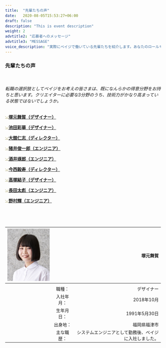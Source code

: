 ```yaml
---
title:  "先輩たちの声"
date:   2020-08-05T15:53:27+06:00
draft: false
description: "This is event description"
weight: 2
advtitle2: "応募者へのメッセージ"
advtitle3: "MESSAGE"
voice_description: "実際にベイジで働いている先輩たちを紹介します。あなたのロールモデルになる人が見つかるかもしれません。"
---
```


### **先輩たちの声**
&nbsp;
###### 転職の選択肢としてベイジをお考えの皆さまは、既になんらかの得意分野をお持ちと思います。クリエイターに必要な3分野のうち、技術力がかなり高まっている状態ではないでしょうか。
![Image Not Available](../../ico_arw_page_anchor.gif)[**塚元舞賀（デザイナー）**](#塚元舞賀（デザイナー）)

![Image Not Available](../../ico_arw_page_anchor.gif)[**池田彩華（デザイナー）**](#池田彩華（デザイナー）)

![Image Not Available](../../ico_arw_page_anchor.gif)[**大舘仁志（ディレクター）**](#大舘仁志（ディレクター）)

![Image Not Available](../../ico_arw_page_anchor.gif)[**猪井俊一郎（エンジニア）**](#猪井俊一郎（エンジニア）)

![Image Not Available](../../ico_arw_page_anchor.gif)[**酒井琢郎（エンジニア）**](#酒井琢郎（エンジニア）)

![Image Not Available](../../ico_arw_page_anchor.gif)[**今西毅寿（ディレクター）**](#今西毅寿（ディレクター）)

![Image Not Available](../../ico_arw_page_anchor.gif)[**高塚結子（デザイナー）**](#高塚結子（デザイナー）)

![Image Not Available](../../ico_arw_page_anchor.gif)[**長田太彪（エンジニア）**](#長田太彪（エンジニア）)

![Image Not Available](../../ico_arw_page_anchor.gif)[**野村輝（エンジニア）**](#野村輝（エンジニア）)

&nbsp;


&nbsp;

| ![Image Not Available](img_voice_tsukamoto.jpg) |             | 塚元舞賀                                          |
|:---                                             |    :----:   |          ---:                                     |
|                                                 |             |                                                   |
|                                                 | 職種：       | デザイナー                                        |
|                                                 | 入社年月：   | 2018年10月                                        |
|                                                 | 生年月日：   | 1991年5月30日                                     |
|                                                 | 出身地：     | 福岡県福津市                                       |
|                                                 | 主な職歴：   | システムエンジニアとして勤務後、ベイジに入社しました。 |







	
	
	
	
	
